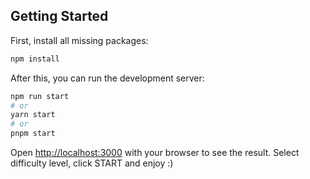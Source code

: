 ## Getting Started

First, install all missing packages:

```bash
npm install
```

After this, you can run the development server:

```bash
npm run start
# or
yarn start
# or
pnpm start
```

Open [http://localhost:3000](http://localhost:3000) with your browser to see the result.
Select difficulty level, click START and enjoy :)
